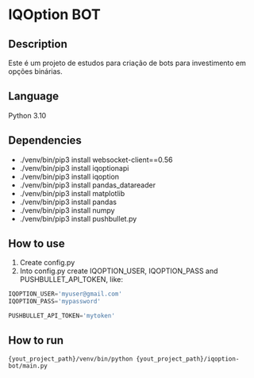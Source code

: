 # IQOption BOT

## Description

Este é um projeto de estudos para criação de bots para investimento em opções binárias.

## Language

Python 3.10

## Dependencies

- ./venv/bin/pip3 install websocket-client==0.56
- ./venv/bin/pip3 install iqoptionapi
- ./venv/bin/pip3 install iqoption
- ./venv/bin/pip3 install pandas_datareader
- ./venv/bin/pip3 install matplotlib
- ./venv/bin/pip3 install pandas
- ./venv/bin/pip3 install numpy
- ./venv/bin/pip3 install pushbullet.py

## How to use

1) Create config.py
2) Into config.py create IQOPTION_USER, IQOPTION_PASS and PUSHBULLET_API_TOKEN, like:
```python
IQOPTION_USER='myuser@gmail.com'
IQOPTION_PASS='mypassword'

PUSHBULLET_API_TOKEN='mytoken'
```

## How to run

```shell
{yout_project_path}/venv/bin/python {yout_project_path}/iqoption-bot/main.py

```